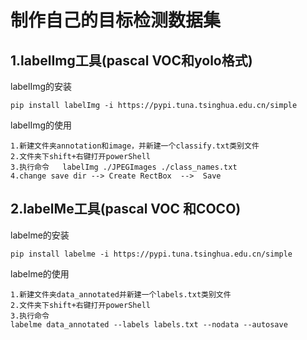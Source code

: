 # 制作自己的目标检测数据集

## 1.labelImg工具(pascal VOC和yolo格式)

labelImg的安装

```
pip install labelImg -i https://pypi.tuna.tsinghua.edu.cn/simple
```

labelImg的使用

```
1.新建文件夹annotation和image，并新建一个classify.txt类别文件
2.文件夹下shift+右键打开powerShell
3.执行命令   labelImg ./JPEGImages ./class_names.txt
4.change save dir --> Create RectBox  -->  Save
```



## 2.labelMe工具(pascal VOC 和COCO)

labelme的安装

```
pip install labelme -i https://pypi.tuna.tsinghua.edu.cn/simple
```

labelme的使用

```
1.新建文件夹data_annotated并新建一个labels.txt类别文件
2.文件夹下shift+右键打开powerShell
3.执行命令
labelme data_annotated --labels labels.txt --nodata --autosave
```

